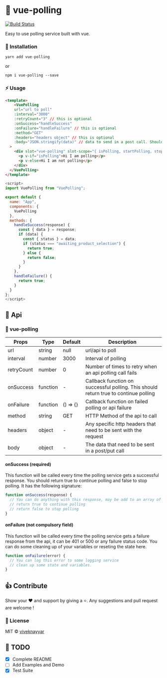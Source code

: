# 🔔 vue-polling

[![Build Status](https://travis-ci.com/vivek12345/vue-polling.svg)](https://travis-ci.com/vivek12345/vue-polling)

Easy to use polling service built with vue.

### 🚚 Installation

```
yarn add vue-polling
```

or

```
npm i vue-polling --save
```

### ⚡️ Usage

```html
<template>
    <VuePolling 
    url="url to poll"
    :interval="3000"
    :retryCount="3" // this is optional
    :onSuccess="handleSuccess" 
    :onFailure="handleFailure" // this is optional
    :method="GET"
    :headers="headers object" // this is optional
    :body="JSON.stringify(data)" // data to send in a post call. Should be stringified always
  >
    <div slot="vue-polling" slot-scope="{ isPolling, startPolling, stopPolling }">
      <p v-if="isPolling">Hi I am polling</p>
      <p v-else>Hi I am not polling</p>
    </div>
  </VuePolling>
</template>
```

```js
<script>
import VuePolling from "VuePolling";

export default {
  name: "App",
  components: {
    VuePolling
  },
  methods: {
    handleSuccess(response) {
      const { data } = response;
      if (data) {
        const { status } = data;
        if (status === "awaiting_product_selection") {
          return true;
        } else {
          return false;
        }
      }
    },
    handleFailure() {
      return true;
    }
  }
};
</script>

```

## 📒 Api

### 🔔 vue-polling

| Props                   | Type                   | Default   | Description                                                                                         |
|-------------------------|------------------------|-----------|-----------------------------------------------------------------------------------------------------|
| url                     | string                 | null      | url/api to poll                                                                                     |
| interval                | number                 | 3000      | Interval of polling                                                                                 |
| retryCount              | number                 | 0         | Number of times to retry when an api polling call fails                                             |
| onSuccess               | function               | -         | Callback function on successful polling. This should return true to continue polling                |
| onFailure               | function               | () => {}  | Callback function on failed polling or api failure                                                  |
| method                  | string                 | GET       | HTTP Method of the api to call                                                                      |
| headers                 | object                 | -         | Any specific http headers that need to be sent with the request                                     |
| body                    | object                 | -         | The data that need to be sent in a post/put call                                                    |

#### onSuccess (required)

This function will be called every time the polling service gets a successful response.
You should return true to continue polling and false to stop polling. It has the following signature:

```javascript
function onSuccess(response) {
  // You can do anything with this response, may be add to an array of some state of your vue component
  // return true to continue polling
  // return false to stop polling
}
```

#### onFailure (not compulsory field)

This function will be called every time the polling service gets a failure response from the api, it can be 401 or 500 or any failure status code.
You can do some cleaning up of your variables or reseting the state here.

```javascript
function onFailure(error) {
  // You can log this error to some logging service
  // clean up some state and variables.
}
```

## 👍 Contribute

Show your ❤️ and support by giving a ⭐. Any suggestions and pull request are welcome !

### 📝 License

MIT © [viveknayyar](https://github.com/vivek12345)

## 👷 TODO

- [x] Complete README
- [ ] Add Examples and Demo
- [x] Test Suite
